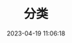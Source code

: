 ---
title: 分类
date: 2023-04-19 11:06:18
layout: "categories"
type: "categories"
top_img: 
comments: false
---